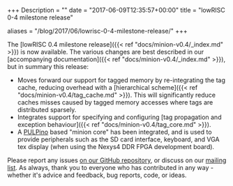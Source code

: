 +++
Description = ""
date = "2017-06-09T12:35:57+00:00"
title = "lowRISC 0-4 milestone release"

aliases = "/blog/2017/06/lowrisc-0-4-milestone-release/"
+++

The [lowRISC 0.4 milestone release]({{< ref "docs/minion-v0.4/_index.md" >}})
is now available. The various changes are best described in our [accompanying
documentation]({{< ref "docs/minion-v0.4/_index.md" >}}), but in summary this
release:

* Moves forward our support for tagged memory by re-integrating the tag cache,
  reducing overhead with a [hierarchical scheme]({{< ref "docs/minion-v0.4/tag_cache.md" >}}).
  This will significantly reduce caches misses caused by tagged memory accesses
where tags are distributed sparsely.
* Integrates support for specifying and configuring [tag propagation and
  exception behaviour]({{< ref "docs/minion-v0.4/tag_core.md" >}}).
* A [PULPino](http://www.pulp-platform.org/) based "minion core" has been
  integrated, and is used to provide peripherals such as the SD card
interface, keyboard, and VGA tex display (when using the Nexys4 DDR FPGA
development board).

Please report any issues [on our GitHub
repository](https://github.com/lowRISC/lowrisc-chip), or discuss on our
[mailing list](http://listmaster.pepperfish.net/cgi-bin/mailman/listinfo/lowrisc-dev-lists.lowrisc.org). As always, thank you to everyone who has contributed in any way - whether it's advice and feedback, bug reports, code, or ideas.
